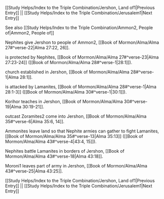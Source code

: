 [[Study Helps/Index to the Triple Combination/Jershon, Land of1|Previous Entry]]  ||  [[Study Helps/Index to the Triple Combination/Jerusalem1|Next Entry]]

 See also [[Study Helps/Index to the Triple Combination/Ammon2, People of|Ammon2, People of]]

 Nephites give Jershon to people of Ammon2, [[Book of Mormon/Alma/Alma 27#^verse-22|Alma 27:22, 26]].

 is protected by Nephites, [[Book of Mormon/Alma/Alma 27#^verse-23|Alma 27:23-24]] ([[Book of Mormon/Alma/Alma 28#^verse-1|28:1]]).

 church established in Jershon, [[Book of Mormon/Alma/Alma 28#^verse-1|Alma 28:1]].

 is attacked by Lamanites, [[Book of Mormon/Alma/Alma 28#^verse-1|Alma 28:1-3]] ([[Book of Mormon/Alma/Alma 30#^verse-1|30:1]]).

 Korihor teaches in Jershon, [[Book of Mormon/Alma/Alma 30#^verse-19|Alma 30:19-21]].

 outcast Zoramites2 come into Jershon, [[Book of Mormon/Alma/Alma 35#^verse-6|Alma 35:6, 14]].

 Ammonites leave land so that Nephite armies can gather to fight Lamanites, [[Book of Mormon/Alma/Alma 35#^verse-13|Alma 35:13]] ([[Book of Mormon/Alma/Alma 43#^verse-4|43:4, 15]]).

 Nephites battle Lamanites in borders of Jershon, [[Book of Mormon/Alma/Alma 43#^verse-18|Alma 43:18]].

 Moroni1 leaves part of army in Jershon, [[Book of Mormon/Alma/Alma 43#^verse-25|Alma 43:25]].

[[Study Helps/Index to the Triple Combination/Jershon, Land of1|Previous Entry]]  ||  [[Study Helps/Index to the Triple Combination/Jerusalem1|Next Entry]]